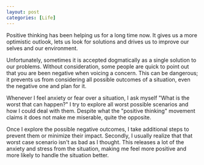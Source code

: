 ```yaml
---
layout: post
categories: [Life]
---
```


Positive thinking has been helping us for a long time now. It gives us a more optimistic outlook, lets us look for solutions and drives us to improve our selves and our environment.

Unfortunately, sometimes it is accepted dogmatically as a single solution to our problems. Without consideration, some people are quick to point out that you are been negative when voicing a concern. This can be dangerous; it prevents us from considering all possible outcomes of a situation, even the negative one and plan for it. 

Whenever I feel anxiety or fear over a situation, I ask myself "What is the worst that can happen?" I try to explore all worst possible scenarios and how I could deal with them. Despite what the "positive thinking" movement claims it does not make me miserable, quite the opposite.

Once I explore the possible negative outcomes, I take additional steps to prevent them or minimize their impact. Secondly, I usually realize that that worst case scenario isn't as bad as I thought.  This releases a lot of the anxiety and stress from the situation, making me feel more positive and more likely to handle the situation better.
